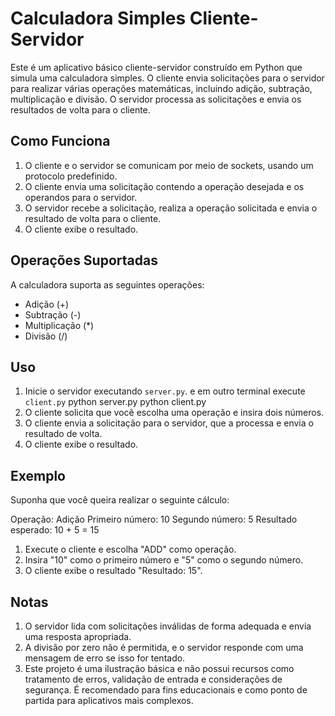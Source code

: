 # Calculadora Simples Cliente-Servidor

Este é um aplicativo básico cliente-servidor construído em Python que simula uma calculadora simples. O cliente envia solicitações para o servidor para realizar várias operações matemáticas, incluindo adição, subtração, multiplicação e divisão. O servidor processa as solicitações e envia os resultados de volta para o cliente.

## Como Funciona

1. O cliente e o servidor se comunicam por meio de sockets, usando um protocolo predefinido.
2. O cliente envia uma solicitação contendo a operação desejada e os operandos para o servidor.
3. O servidor recebe a solicitação, realiza a operação solicitada e envia o resultado de volta para o cliente.
4. O cliente exibe o resultado.

## Operações Suportadas

A calculadora suporta as seguintes operações:

- Adição (+)
- Subtração (-)
- Multiplicação (*)
- Divisão (/)

## Uso

1. Inicie o servidor executando `server.py`. e em outro terminal execute `client.py`
   python server.py
   python client.py
2. O cliente solicita que você escolha uma operação e insira dois números.
3. O cliente envia a solicitação para o servidor, que a processa e envia o resultado de volta.
4. O cliente exibe o resultado.

## Exemplo
  Suponha que você queira realizar o seguinte cálculo:

  Operação: Adição
  Primeiro número: 10
  Segundo número: 5
  Resultado esperado: 10 + 5 = 15

  1. Execute o cliente e escolha "ADD" como operação.
  2. Insira "10" como o primeiro número e "5" como o segundo número.
  3. O cliente exibe o resultado "Resultado: 15".

## Notas 

  1. O servidor lida com solicitações inválidas de forma adequada e envia uma resposta apropriada.
  2. A divisão por zero não é permitida, e o servidor responde com uma mensagem de erro se isso for tentado.
  3. Este projeto é uma ilustração básica e não possui recursos como tratamento de erros, validação de entrada e considerações de segurança. É recomendado para fins educacionais e como ponto de partida para aplicativos mais complexos.
